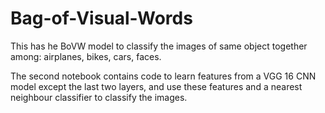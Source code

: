 # Bag-of-Visual-Words

This has he BoVW model to classify the images of same object together among: airplanes, bikes, cars, faces.

The second notebook contains code to learn features from a VGG 16 CNN model except the last two layers, and use these features and a nearest neighbour classifier to classify the images.
